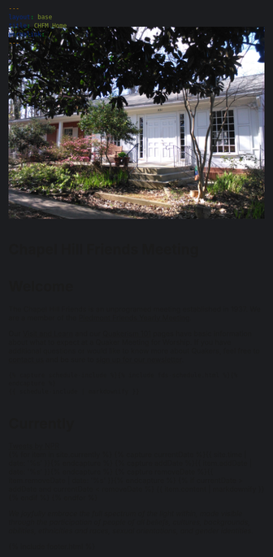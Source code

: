 ```yaml
---
layout: base
title: CHFM Home
permalink: /
---
```

<head>
  <style>
  html, body { background-color: #1C1D20; } /* dark1 */
  body { padding-top: 0px; }
  #navigation { background-color: #1C1D20; } /* dark1 */
  #footer {
    background-color: #1C1D20; /* dark1 */
    color: #6E7182; /* light1 */
  }
  #footerLine { border-color: #6E7182; } /* light1 */

  </style>
</head>
<body>
{% include nav.html %}
<div style="margin-top: -70px;" class="container-fluid" id="homeBase">
  <div class="row justify-content-center">
  <div class="col-12 noPadding" id="bigImage">
    <img class="img-fluid" src="assets/images/meeting-house.jpg" />
  </div>
  <div class="col-12 overlay">
    <h1>Chapel Hill Friends Meeting</h1>
  </div>
  </div>
</div>
<div class="container-fluid" id="homeContent">
  <div class="row mx-auto">
  <div class="homeInfo col-md-6 order-md-1 order-2">
    <h1>Welcome</h1>
    <p>The Chapel Hill Friends is an unprogramed meeting established in 1937. We are a member of the <a href="https://piedmontfriendsfellowship.org/">Piedmont Friends Yearly Meeting</a>.</p>
    <p>Our <a href="{{site.baseurl}}/visit-and-learn">Visit and Learn</a> and our <a href="{{site.baseurl}}/">Quakerism 101</a> pages have basic information about what to expect at a Quaker Meeting for Worship. If you have additional questions or would like to know more about Quakers, feel free to <a href="{{site.baseurl}}/contact">contact us</a> and be sure to <a href="#" id="newsPop" data-toggle="popover" data-placement="top">sign up for our newsletter</a>.</p>
    
    {% capture schedule-include %}{% include fds-schedule.html %}{% endcapture %}
    {{ schedule-include | markdownify }}
  </div>
  <div class="homeInfo col-6 order-md-2 order-3">
    <h1>Currently</h1>
    <a class="twitter-timeline" data-height="480" data-theme="dark" data-chrome="transparent nofooter noheader noborders" data-link-color="#7BC679" href="https://twitter.com/NPR?ref_src=twsrc%5Etfw">Tweets by NPR</a> <script async src="https://platform.twitter.com/widgets.js" charset="utf-8"></script>
  </div>
  <div class="homeInfo col-md-6 order-md-3 order-4">    
    <!-- this mess of jekyll (which shouldn't be visible online) is to generate the "currently" -->
    {% for item in site.currently %}
    {% capture currentDate %}{{ site.time | date: '%s' }}{% endcapture %}
    {% capture addDate %}{{ item.addDate | date: '%s' }}{% endcapture %}
    {% capture removeDate %}{{ item.removeDate | date: '%s' }}{% endcapture %}
    {% if currentDate > addDate and currentDate < removeDate %}
      {{ item.content | markdownify }}
    {% endif %}
    {% endfor %}
  </div>
  <div class="homeInfo col-12 order-md-4 order-1">
    <p><i>We joyfully embrace the full spectrum of the light within, made visible through the participation of people of all beliefs, cultures, backgrounds, abilities, ethnicities and races, sexual orientations, and gender identities.</i></p>
  </div>
  </div>
</div>

{% include footer.html %}

</body>